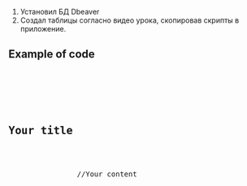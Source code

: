 1. Установил БД Dbeaver
2. Создал таблицы согласно видео урока, скопировав скрипты в приложение.
   
<h2>Example of code</h2>

<pre>
    <div class="container">
        <div class="block two first">
            <h2>Your title</h2>
            <div class="wrap">
                //Your content
            </div>
        </div>
    </div>
</pre>
